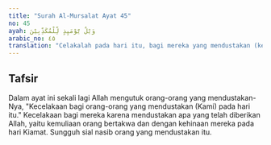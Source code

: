 ```yaml
---
title: "Surah Al-Mursalat Ayat 45"
no: 45
ayah: وَيْلٌ يَّوْمَىِٕذٍ لِّلْمُكَذِّبِيْنَ 
arabic_no: ٤٥
translation: "Celakalah pada hari itu, bagi mereka yang mendustakan (kebenaran). "
---
```


## Tafsir

Dalam ayat ini sekali lagi Allah mengutuk orang-orang yang mendustakan-Nya, "Kecelakaan bagi orang-orang yang mendustakan (Kami) pada hari itu." Kecelakaan bagi mereka karena mendustakan apa yang telah diberikan Allah, yaitu kemuliaan orang bertakwa dan dengan kehinaan mereka pada hari Kiamat. Sungguh sial nasib orang yang mendustakan itu.